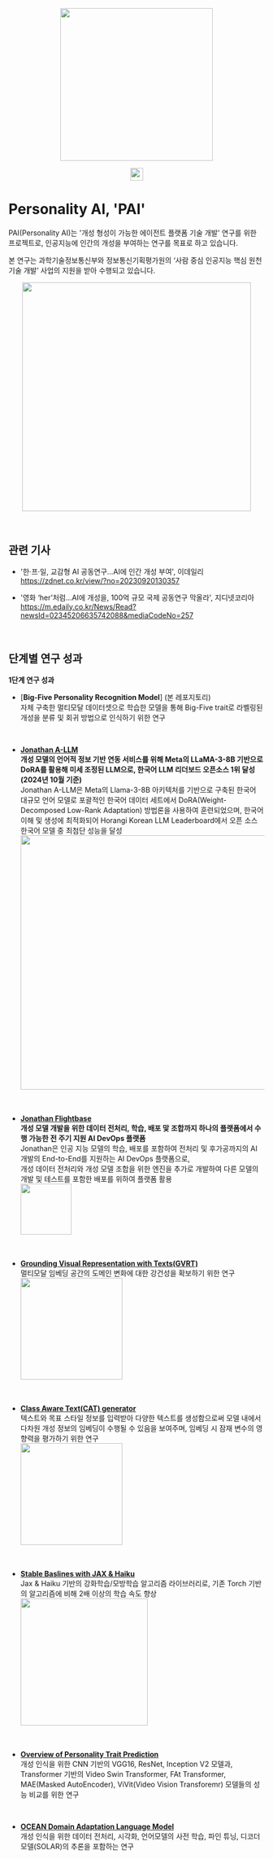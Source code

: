 <p align="center">
  <img src="https://github.com/user-attachments/assets/9b5a9ad5-01d1-4227-94cb-93515b99b4b3" height="300">
</p>
<p align="center">
  <img src="https://github.com/user-attachments/assets/90f4cc03-f857-4bba-bfa2-a24404f39be3" height="25">
</p>  

# Personality AI, 'PAI'

PAI(Personality AI)는 '개성 형성이 가능한 에이전트 플랫폼 기술 개발' 연구를 위한 프로젝트로, 인공지능에 인간의 개성을 부여하는 연구를 목표로 하고 있습니다.   

본 연구는 과학기술정보통신부와 정보통신기획평가원의 ‘사람 중심 인공지능 핵심 원천기술 개발’ 사업의 지원을 받아 수행되고 있습니다.  
<p align="center">
  <img src="https://github.com/user-attachments/assets/92108647-1b42-4fc1-8621-d77090d3ee88" height="450">
</p>

<br/>

## 관련 기사  
- '한·프·일, 교감형 AI 공동연구…AI에 인간 개성 부여', 이데일리  
  https://zdnet.co.kr/view/?no=20230920130357  
  
- '영화 ‘her’처럼…AI에 개성을, 100억 규모 국제 공동연구 막올라', 지디넷코리아  
  https://m.edaily.co.kr/News/Read?newsId=02345206635742088&mediaCodeNo=257

<br/>

## 단계별 연구 성과

**1단계 연구 성과**

- [**Big-Five Personality Recognition Model**] (본 레포지토리)  
  자체 구축한 멀티모달 데이터셋으로 학습한 모델을 통해 Big-Five trait로 라벨링된 개성을 분류 및 회귀 방법으로 인식하기 위한 연구

<br/>

- [**Jonathan A-LLM**](https://huggingface.co/AcrylaLLM/Llama-3-8B-Jonathan-aLLM-Instruct-v1.0)  
  **개성 모델의 언어적 정보 기반 연동 서비스를 위해 Meta의 LLaMA-3-8B 기반으로 DoRA를 활용해 미세 조정된 LLM으로, 한국어 LLM 리더보드 오픈소스 1위 달성 (2024년 10월 기준)**   
  Jonathan A-LLM은 Meta의 Llama-3-8B 아키텍처를 기반으로 구축된 한국어 대규모 언어 모델로 포괄적인 한국어 데이터 세트에서 DoRA(Weight-Decomposed Low-Rank Adaptation) 방법론을 사용하여 훈련되었으며, 한국어 이해 및 생성에 최적화되어 Horangi Korean LLM Leaderboard에서 오픈 소스 한국어 모델 중 최첨단 성능을 달성  
  <img src="https://github.com/user-attachments/assets/cf09ce28-f223-418f-9eb8-05c53cb2ac11" height="500">

<br/>
  
- [**Jonathan Flightbase**](https://github.com/AcrylAI/Jonathan-Flightbase)  
  **개성 모델 개발을 위한 데이터 전처리, 학습, 배포 맟 조합까지 하나의 플랫폼에서 수행 가능한 전 주기 지원 AI DevOps 플랫폼**   
  Jonathan은 인공 지능 모델의 학습, 배포를 포함하여 전처리 및 후가공까지의 AI 개발의 End-to-End를 지원하는 AI DevOps 플랫폼으로,  
  개성 데이터 전처리와 개성 모델 조합을 위한 엔진을 추가로 개발하여 다른 모델의 개발 및 테스트를 포함한 배포를 위하여 플랫폼 활용  
  <img src="https://github.com/user-attachments/assets/1b3cc7e0-b80b-4603-bf0a-6d77f7f60e36" height="100">

<br/>

- [**Grounding Visual Representation with Texts(GVRT)**](https://github.com/seonwoo-min/GVRT)  
  멀티모달 임베딩 공간의 도메인 변화에 대한 강건성을 확보하기 위한 연구    
  <img src="https://github.com/user-attachments/assets/d26f1fed-f829-4119-82ef-e26ba64c5c2b" height="200">
  
<br/>
  
- [**Class Aware Text(CAT) generator**](https://github.com/NaaeKwon/CAT)  
  텍스트와 목표 스타일 정보를 입력받아 다양한 텍스트를 생성함으로써 모델 내에서 다차원 개성 정보의 임베딩이 수행될 수 있음을 보여주며, 임베딩 시 잠재 변수의 영향력을 평가하기 위한 연구    
  <img src="https://github.com/user-attachments/assets/7552614a-cd48-4a83-975f-0f56306fa59d" height="200">  

<br/>
  
- [**Stable Baslines with JAX & Haiku**](https://github.com/kwk2696/sb3-jax-haiku)  
  Jax & Haiku 기반의 강화학습/모방학습 알고리즘 라이브러리로, 기존 Torch 기반의 알고리즘에 비해 2배 이상의 학습 속도 향상  
  <img src="https://github.com/user-attachments/assets/bab217d1-9fec-4812-8638-3fc296a4edea" height="250">


<br/>
     
- [**Overview of Personality Trait Prediction**](https://github.com/ISSR-CBNU/Personality-trait-prediction)    
  개성 인식을 위한 CNN 기반의 VGG16, ResNet, Inception V2 모델과, Transformer 기반의 Video Swin Transformer, FAt Transformer, MAE(Masked AutoEncoder), ViVit(Video Vision Transforemr) 모델들의 성능 비교를 위한 연구

<br/>
  
- [**OCEAN Domain Adaptation Language Model**](https://github.com/bytecell/PersonalityAI)    
  개성 인식을 위한 데이터 전처리, 시각화, 언어모델의 사전 학습, 파인 튜닝, 디코더 모델(SOLAR)의 추론을 포함하는 연구
